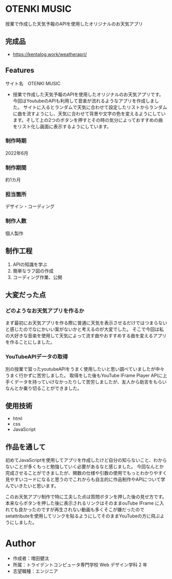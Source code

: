 # OTENKI MUSIC


授業で作成した天気予報のAPIを使用したオリジナルのお天気アプリ

## 完成品

- https://kentalog.work/weatherapri/

## Features
サイト名　OTENKI MUSIC
- 授業で作成した天気予報のAPIを使用したオリジナルのお天気アプリです。今回はYoutubeのAPIも利用して音楽が流れるようなアプリを作成しました。 サイトに入るとランダムで天気に合わせて設定したリストからランダムに曲を流すようにし、天気に合わせて背景や文字の色を変えるようにしています。そして上の2つのボタンを押すとその時の気分によっておすすめの曲をリスト化し画面に表示するようにしています。

### 制作時期
2022年6月
### 制作期間
約1カ月
### 担当箇所
デザイン・コーディング
### 制作人数
個人製作


## 制作工程
1. APIの知識を学ぶ
2. 簡単なラフ図の作成
3. コーディング作業、公開

## 大変だった点

### どのようなお天気アプリを作るか
まず最初にお天気アプリを作る際に普通に天気を表示させるだけではつまらないと感じたのでなにかいい案がないかと考えるのが大変でした。 そこで今回は私の大好きな音楽を使用して天気によって流す曲やおすすめする曲を変えるアプリを作ることにしました。

### YouTubeAPIデータの取得
別の授業で習ったyoutubeAPIをうまく使用したいと思い調べていましたが中々うまく行かずに苦労しました。 取得をした後もYouTube IFrame Player APIに上手くデータを持っていけなかったりして苦労しましたが、友人から助言をもらいなんとか乗り切ることができました。
## 使用技術

- html
- css
- JavaScript

## 作品を通して
初めてJavaScriptを使用してアプリを作成したけど自分の知らないこと、わからないことが多くもっと勉強していく必要があるなと感じました。 今回なんとか完成させることができましたが、関数の仕様や引数の使用でもっとわかりやすく見やすいコードになると思うのでこれからも自主的に作品制作やAPIについて学んでいきたいと思います。

このお天気アプリ制作で特に工夫した点は質問ボタンを押した後の見せ方です。本来ならボタンを押した後に表示されるリンクはそのままouTube IFrame に入れても良かったのですが再生されない動画も多くそこが嫌だったのでsetattributeを使用してリンクを貼るようにしてそのままYouTubeの方に飛ぶようにしました。

# Author

- 作成者：増田健汰
- 所属：トライデントコンピュータ専門学校 Web デザイン学科 2 年
- 志望職種：エンジニア